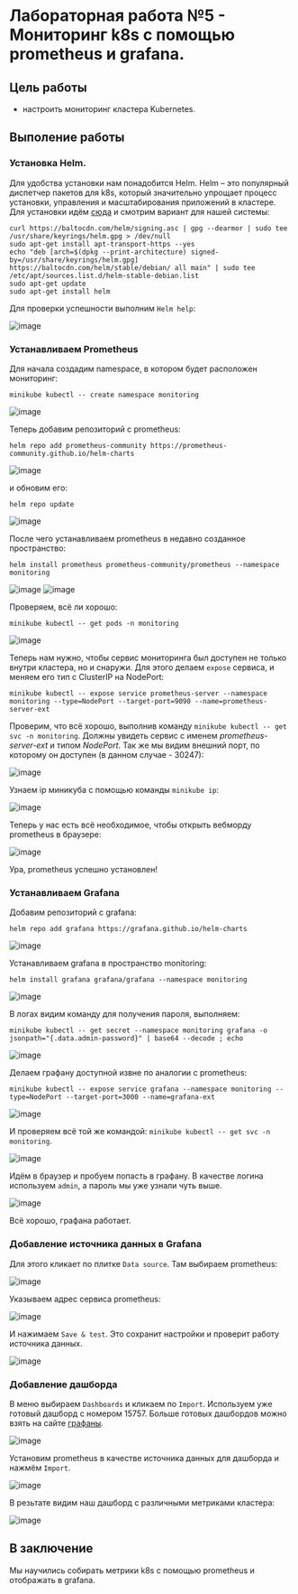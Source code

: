 # Лабораторная работа №5 - Мониторинг k8s с помощью prometheus и grafana.

## Цель работы

- настроить мониторинг кластера Kubernetes.

## Выполение работы

### Установка Helm.
Для удобства установки нам понадобится Helm.
Helm – это популярный диспетчер пакетов для k8s, который значительно упрощает процесс установки, управления и масштабирования приложений в кластере.
Для установки идём [сюда](https://helm.sh/docs/intro/install/) и смотрим вариант для нашей системы:

```
curl https://baltocdn.com/helm/signing.asc | gpg --dearmor | sudo tee /usr/share/keyrings/helm.gpg > /dev/null
sudo apt-get install apt-transport-https --yes
echo "deb [arch=$(dpkg --print-architecture) signed-by=/usr/share/keyrings/helm.gpg] https://baltocdn.com/helm/stable/debian/ all main" | sudo tee /etc/apt/sources.list.d/helm-stable-debian.list
sudo apt-get update
sudo apt-get install helm
```
Для проверки успешности выполним `Helm help`:

![image](img/Screenshot_1.png)

### Устанавливаем Prometheus

Для начала создадим namespace, в котором будет расположен мониторинг:
```
minikube kubectl -- create namespace monitoring
```

![image](img/Screenshot_2.png)

Теперь добавим репозиторий с prometheus: 
```
helm repo add prometheus-community https://prometheus-community.github.io/helm-charts
```

![image](img/Screenshot_3.png)

и обновим его:
```
helm repo update
```

![image](img/Screenshot_4.png)

После чего устанавливаем prometheus в недавно созданное пространство:
```
helm install prometheus prometheus-community/prometheus --namespace monitoring
```

![image](img/Screenshot_5.png)
![image](img/Screenshot_6.png)

Проверяем, всё ли хорошо:
```
minikube kubectl -- get pods -n monitoring
```

![image](img/Screenshot_7.png)

Теперь нам нужно, чтобы сервис мониторинга был доступен не только внутри кластера, но и снаружи.
Для этого делаем `expose` сервиса, и меняем его тип с ClusterIP на NodePort:
```
minikube kubectl -- expose service prometheus-server --namespace monitoring --type=NodePort --target-port=9090 --name=prometheus-server-ext
```
Проверим, что всё хорошо, выполнив команду `minikube kubectl -- get svc -n monitoring`.
Должны увидеть сервис с именем *prometheus-server-ext* и типом *NodePort*. 
Так же мы видим внешний порт, по которому он доступен (в данном случае - 30247):

![image](img/Screenshot_9.png)

Узнаем ip миникуба с помощью команды `minikube ip`:

![image](img/Screenshot_10.png)

Теперь у нас есть всё необходимое, чтобы открыть вебморду prometheus в браузере: 

![image](img/Screenshot_11.png)

Ура, prometheus успешно установлен!

### Устанавливаем Grafana

Добавим репозиторий с grafana: 
```
helm repo add grafana https://grafana.github.io/helm-charts
```

![image](img/Screenshot_12.png)

Устанавливаем grafana в пространство monitoring:
```
helm install grafana grafana/grafana --namespace monitoring
```

![image](img/Screenshot_13.png)

В логах видим команду для получения пароля, выполняем:

```
minikube kubectl -- get secret --namespace monitoring grafana -o jsonpath="{.data.admin-password}" | base64 --decode ; echo
```

![image](img/Screenshot_14.png)

Делаем графану доступной извне по аналогии с prometheus:
```
minikube kubectl -- expose service grafana --namespace monitoring --type=NodePort --target-port=3000 --name=grafana-ext
```
![image](img/Screenshot_15.png)

И проверяем всё той же командой: `minikube kubectl -- get svc -n monitoring`.

![image](img/Screenshot_16.png)

Идём в браузер и пробуем попасть в графану. В качестве логина используем `admin`, а пароль мы уже узнали чуть выше.

![image](img/Screenshot_17.png)

Всё хорошо, графана работает.

### Добавление источника данных в Grafana

Для этого кликает по плитке `Data source`.
Там выбираем prometheus:

![image](img/Screenshot_18.png)

Указываем адрес сервиса prometheus:

![image](img/Screenshot_19.png)

И нажимаем `Save & test`. Это сохранит настройки и проверит работу источника данных.

![image](img/Screenshot_20.png)

### Добавление дашборда

В меню выбираем `Dashboards` и кликаем по `Import`.
Используем уже готовый дашборд с номером 15757. Больше готовых дашбордов можно взять на сайте [графаны](https://grafana.com/grafana/dashboards/).

![image](img/Screenshot_23.png)

Установим prometheus в качестве источника данных для дашборда и нажмём `Import`.

![image](img/Screenshot_24.png)

В резьтате видим наш дашборд с различными метриками кластера:

![image](img/Screenshot_25.png)


## В заключение

Мы научились собирать метрики k8s с помощью prometheus и отображать в grafana.
